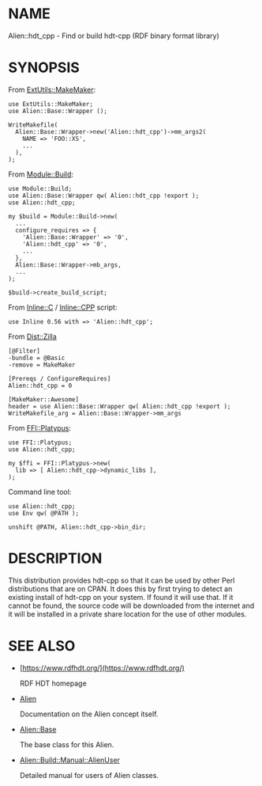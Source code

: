 # NAME

Alien::hdt\_cpp - Find or build hdt-cpp (RDF binary format library)

# SYNOPSIS

From [ExtUtils::MakeMaker](https://metacpan.org/pod/ExtUtils%3A%3AMakeMaker):

    use ExtUtils::MakeMaker;
    use Alien::Base::Wrapper ();

    WriteMakefile(
      Alien::Base::Wrapper->new('Alien::hdt_cpp')->mm_args2(
        NAME => 'FOO::XS',
        ...
      ),
    );

From [Module::Build](https://metacpan.org/pod/Module%3A%3ABuild):

    use Module::Build;
    use Alien::Base::Wrapper qw( Alien::hdt_cpp !export );
    use Alien::hdt_cpp;

    my $build = Module::Build->new(
      ...
      configure_requires => {
        'Alien::Base::Wrapper' => '0',
        'Alien::hdt_cpp' => '0',
        ...
      },
      Alien::Base::Wrapper->mb_args,
      ...
    );

    $build->create_build_script;

From [Inline::C](https://metacpan.org/pod/Inline%3A%3AC) / [Inline::CPP](https://metacpan.org/pod/Inline%3A%3ACPP) script:

    use Inline 0.56 with => 'Alien::hdt_cpp';

From [Dist::Zilla](https://metacpan.org/pod/Dist%3A%3AZilla)

    [@Filter]
    -bundle = @Basic
    -remove = MakeMaker

    [Prereqs / ConfigureRequires]
    Alien::hdt_cpp = 0

    [MakeMaker::Awesome]
    header = use Alien::Base::Wrapper qw( Alien::hdt_cpp !export );
    WriteMakefile_arg = Alien::Base::Wrapper->mm_args

From [FFI::Platypus](https://metacpan.org/pod/FFI%3A%3APlatypus):

    use FFI::Platypus;
    use Alien::hdt_cpp;

    my $ffi = FFI::Platypus->new(
      lib => [ Alien::hdt_cpp->dynamic_libs ],
    );

Command line tool:

    use Alien::hdt_cpp;
    use Env qw( @PATH );

    unshift @PATH, Alien::hdt_cpp->bin_dir;

# DESCRIPTION

This distribution provides hdt-cpp so that it can be used by other
Perl distributions that are on CPAN.  It does this by first trying to
detect an existing install of hdt-cpp on your system.  If found it
will use that.  If it cannot be found, the source code will be downloaded
from the internet and it will be installed in a private share location
for the use of other modules.

# SEE ALSO

- [https://www.rdfhdt.org/](https://www.rdfhdt.org/)

    RDF HDT homepage

- [Alien](https://metacpan.org/pod/Alien)

    Documentation on the Alien concept itself.

- [Alien::Base](https://metacpan.org/pod/Alien%3A%3ABase)

    The base class for this Alien.

- [Alien::Build::Manual::AlienUser](https://metacpan.org/pod/Alien%3A%3ABuild%3A%3AManual%3A%3AAlienUser)

    Detailed manual for users of Alien classes.
